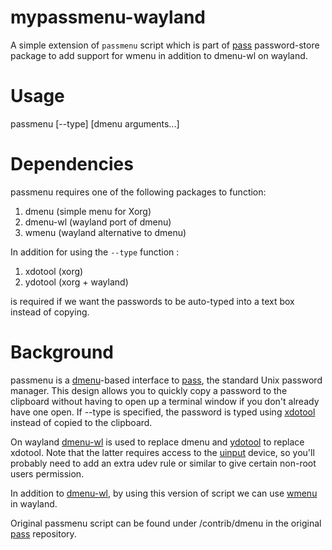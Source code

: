 # mypassmenu-wayland

A simple extension of `passmenu` script which is part of [pass][] password-store package to add support for wmenu in addition to dmenu-wl on wayland.

# Usage

passmenu [--type] [dmenu arguments...]

# Dependencies

passmenu requires one of the following packages to function:
1. dmenu (simple menu for Xorg)
2. dmenu-wl (wayland port of dmenu)
3. wmenu (wayland alternative to dmenu)

In addition for using the `--type` function :
1. xdotool (xorg)
2. ydotool (xorg + wayland)

is required if we want the passwords to be auto-typed into a text box instead of copying.

# Background

passmenu is a [dmenu][]-based interface to [pass][], the standard Unix
password manager. This design allows you to quickly copy a password to the
clipboard without having to open up a terminal window if you don't already have
one open. If --type is specified, the password is typed using [xdotool][]
instead of copied to the clipboard.

On wayland [dmenu-wl][] is used to replace dmenu and [ydotool][] to replace xdotool.
Note that the latter requires access to the [uinput][] device, so you'll probably
need to add an extra udev rule or similar to give certain non-root users permission.

In addition to [dmenu-wl], by using this version of script we can use [wmenu][] in wayland.

Original passmenu script can be found under /contrib/dmenu in the original [pass][] repository.

[dmenu]: http://tools.suckless.org/dmenu/
[xdotool]: http://www.semicomplete.com/projects/xdotool/
[pass]: http://www.zx2c4.com/projects/password-store/
[dmenu-wl]: https://github.com/nyyManni/dmenu-wayland
[ydotool]: https://github.com/ReimuNotMoe/ydotool
[uinput]: https://www.kernel.org/doc/html/v4.12/input/uinput.html
[wmenu]: https://codeberg.org/adnano/wmenu
